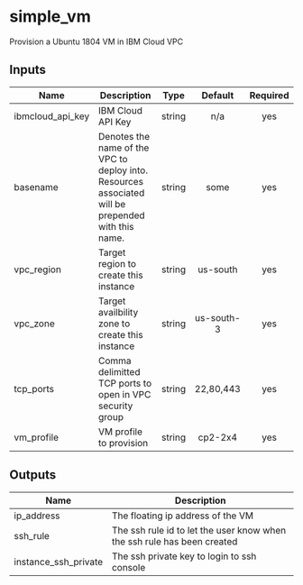 # simple\_vm 
Provision a Ubuntu 1804 VM in IBM Cloud VPC
## Inputs

| Name | Description | Type | Default | Required |
|------|-------------|:----:|:-----:|:-----:|
| ibmcloud\_api\_key | IBM Cloud API Key | string | n/a | yes |
| basename | Denotes the name of the VPC to deploy into. Resources associated will be prepended with this name. | string | some | yes |
| vpc\_region | Target region to create this instance | string | us-south | yes |
| vpc\_zone | Target availbility zone to create this instance | string | us-south-3 | yes |
| tcp\_ports | Comma delimitted TCP ports to open in VPC security group | string | 22,80,443 | yes |
| vm\_profile | VM profile to provision | string | cp2-2x4 | yes |

## Outputs

| Name | Description |
|------|-------------|
| ip\_address | The floating ip address of the VM |
| ssh\_rule | The ssh rule id to let the user know when the ssh rule has been created |
| instance\_ssh\_private | The ssh private key to login to ssh console |
